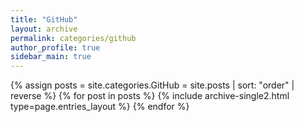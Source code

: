 ```yaml
---
title: "GitHub"
layout: archive
permalink: categories/github
author_profile: true
sidebar_main: true
---
```


{% assign posts = site.categories.GitHub = site.posts | sort: "order" | reverse %}
{% for post in posts %}
    {% include archive-single2.html type=page.entries_layout %}
{% endfor %}